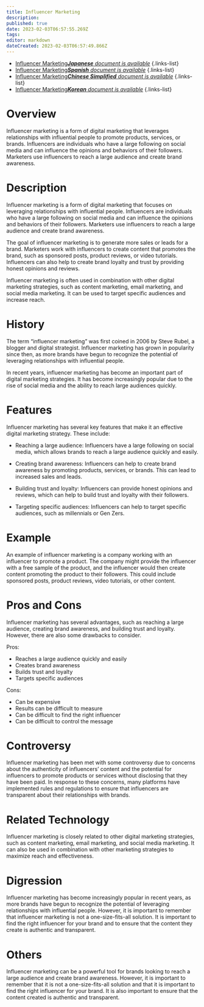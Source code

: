 ```yaml
---
title: Influencer Marketing
description: 
published: true
date: 2023-02-03T06:57:55.269Z
tags: 
editor: markdown
dateCreated: 2023-02-03T06:57:49.866Z
---
```


- [Influencer Marketing***Japanese** document is available*](/ja/Knowledge-base/Dictionary/influencer-marketing)
{.links-list}
- [Influencer Marketing***Spanish** document is available*](/es/Knowledge-base/Dictionary/influencer-marketing)
{.links-list}
- [Influencer Marketing***Chinese Simplified** document is available*](/zh/Knowledge-base/Dictionary/influencer-marketing)
{.links-list}
- [Influencer Marketing***Korean** document is available*](/ko/Knowledge-base/Dictionary/influencer-marketing)
{.links-list}


# Overview
Influencer marketing is a form of digital marketing that leverages relationships with influential people to promote products, services, or brands. Influencers are individuals who have a large following on social media and can influence the opinions and behaviors of their followers. Marketers use influencers to reach a large audience and create brand awareness.

# Description
Influencer marketing is a form of digital marketing that focuses on leveraging relationships with influential people. Influencers are individuals who have a large following on social media and can influence the opinions and behaviors of their followers. Marketers use influencers to reach a large audience and create brand awareness.

The goal of influencer marketing is to generate more sales or leads for a brand. Marketers work with influencers to create content that promotes the brand, such as sponsored posts, product reviews, or video tutorials. Influencers can also help to create brand loyalty and trust by providing honest opinions and reviews.

Influencer marketing is often used in combination with other digital marketing strategies, such as content marketing, email marketing, and social media marketing. It can be used to target specific audiences and increase reach.

# History
The term “influencer marketing” was first coined in 2006 by Steve Rubel, a blogger and digital strategist. Influencer marketing has grown in popularity since then, as more brands have begun to recognize the potential of leveraging relationships with influential people.

In recent years, influencer marketing has become an important part of digital marketing strategies. It has become increasingly popular due to the rise of social media and the ability to reach large audiences quickly.

# Features
Influencer marketing has several key features that make it an effective digital marketing strategy. These include:

- Reaching a large audience: Influencers have a large following on social media, which allows brands to reach a large audience quickly and easily.

- Creating brand awareness: Influencers can help to create brand awareness by promoting products, services, or brands. This can lead to increased sales and leads.

- Building trust and loyalty: Influencers can provide honest opinions and reviews, which can help to build trust and loyalty with their followers.

- Targeting specific audiences: Influencers can help to target specific audiences, such as millennials or Gen Zers.

# Example
An example of influencer marketing is a company working with an influencer to promote a product. The company might provide the influencer with a free sample of the product, and the influencer would then create content promoting the product to their followers. This could include sponsored posts, product reviews, video tutorials, or other content.

# Pros and Cons
Influencer marketing has several advantages, such as reaching a large audience, creating brand awareness, and building trust and loyalty. However, there are also some drawbacks to consider.

Pros:

- Reaches a large audience quickly and easily
- Creates brand awareness
- Builds trust and loyalty
- Targets specific audiences

Cons:

- Can be expensive
- Results can be difficult to measure
- Can be difficult to find the right influencer
- Can be difficult to control the message

# Controversy
Influencer marketing has been met with some controversy due to concerns about the authenticity of influencers’ content and the potential for influencers to promote products or services without disclosing that they have been paid. In response to these concerns, many platforms have implemented rules and regulations to ensure that influencers are transparent about their relationships with brands.

# Related Technology
Influencer marketing is closely related to other digital marketing strategies, such as content marketing, email marketing, and social media marketing. It can also be used in combination with other marketing strategies to maximize reach and effectiveness.

# Digression
Influencer marketing has become increasingly popular in recent years, as more brands have begun to recognize the potential of leveraging relationships with influential people. However, it is important to remember that influencer marketing is not a one-size-fits-all solution. It is important to find the right influencer for your brand and to ensure that the content they create is authentic and transparent.

# Others
Influencer marketing can be a powerful tool for brands looking to reach a large audience and create brand awareness. However, it is important to remember that it is not a one-size-fits-all solution and that it is important to find the right influencer for your brand. It is also important to ensure that the content created is authentic and transparent.